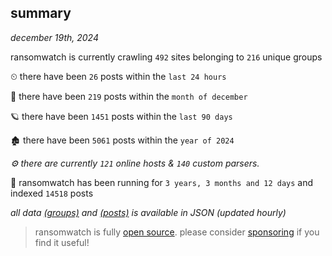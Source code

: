 
## summary
_december 19th, 2024_

ransomwatch is currently crawling `492` sites belonging to `216` unique groups

⏲ there have been `26` posts within the `last 24 hours`

🦈 there have been `219` posts within the `month of december`

🪐 there have been `1451` posts within the `last 90 days`

🏚 there have been `5061` posts within the `year of 2024`

_⚙️ there are currently `121` online hosts & `140` custom parsers._

🦕 ransomwatch has been running for `3 years, 3 months and 12 days` and indexed `14518` posts

_all data  [(groups)](http://ransomwhat.telemetry.ltd/groups) and [(posts)](http://ransomwhat.telemetry.ltd/posts) is available in JSON (updated hourly)_

> ransomwatch is fully [open source](https://github.com/joshhighet/ransomwatch#ransomwatch--). please consider [sponsoring](https://github.com/sponsors/joshhighet) if you find it useful!
